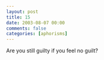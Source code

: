 ```yaml
---
layout: post
title: 15
date: 2003-08-07 00:00
comments: false
categories: [aphorisms]
---
```


Are you still guilty if you feel no guilt?
